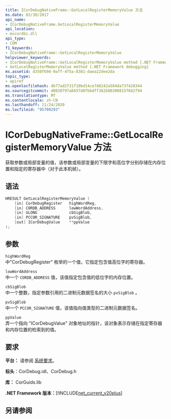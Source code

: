 ```yaml
---
title: ICorDebugNativeFrame::GetLocalRegisterMemoryValue 方法
ms.date: 03/30/2017
api_name:
- ICorDebugNativeFrame.GetLocalRegisterMemoryValue
api_location:
- mscordbi.dll
api_type:
- COM
f1_keywords:
- ICorDebugNativeFrame::GetLocalRegisterMemoryValue
helpviewer_keywords:
- ICorDebugNativeFrame::GetLocalRegisterMemoryValue method [.NET Framework debugging]
- GetLocalRegisterMemoryValue method [.NET Framework debugging]
ms.assetid: d350f69d-9aff-4f5a-8301-daea22dee2da
topic_type:
- apiref
ms.openlocfilehash: 4b77ad2f31f10bd14ce7d8242a584da737428344
ms.sourcegitcommit: d8020797a6657d0fbbdff362b80300815f682f94
ms.translationtype: MT
ms.contentlocale: zh-CN
ms.lasthandoff: 11/24/2020
ms.locfileid: "95709293"
---
```

# <a name="icordebugnativeframegetlocalregistermemoryvalue-method"></a>ICorDebugNativeFrame::GetLocalRegisterMemoryValue 方法

获取参数或局部变量的值，该参数或局部变量的下限字和高位字分别存储在内存位置和指定的寄存器中（对于此本机帧）。  
  
## <a name="syntax"></a>语法  
  
```cpp  
HRESULT GetLocalRegisterMemoryValue (  
    [in] CorDebugRegister   highWordReg,  
    [in] CORDB_ADDRESS      lowWordAddress,  
    [in] ULONG              cbSigBlob,  
    [in] PCCOR_SIGNATURE    pvSigBlob,  
    [out] ICorDebugValue    **ppValue  
);  
```  
  
## <a name="parameters"></a>参数  

 `highWordReg`  
 中"CorDebugRegister" 枚举的一个值，它指定包含值高位字的寄存器。  
  
 `lowWordAddress`  
 中一个 `CORDB_ADDRESS` 值，该值指定包含值的低位字的内存位置。  
  
 `cbSigBlob`  
 中一个整数，指定参数引用的二进制元数据签名的大小 `pvSigBlob` 。  
  
 `pvSigBlob`  
 中一个 `PCCOR_SIGNATURE` 值，该值指向值类型的二进制元数据签名。  
  
 `ppValue`  
 弄一个指向 "ICorDebugValue" 对象地址的指针，该对象表示存储在指定寄存器和内存位置的检索到的值。  
  
## <a name="requirements"></a>要求  

 **平台：** 请参阅 [系统要求](../../get-started/system-requirements.md)。  
  
 **标头**：CorDebug.idl、CorDebug.h  
  
 **库：** CorGuids.lib  
  
 **.NET Framework 版本：**[!INCLUDE[net_current_v20plus](../../../../includes/net-current-v20plus-md.md)]  
  
## <a name="see-also"></a>另请参阅
